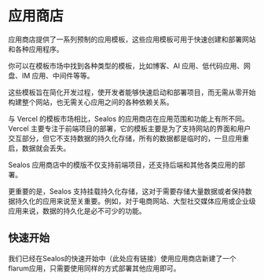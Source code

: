 # 应用商店

应用商店提供了一系列预制的应用模板，这些应用模板可用于快速创建和部署网站和各种应用程序。

你可以在模板市场中找到各种类型的模板，比如博客、AI 应用、低代码应用、网盘、IM 应用、中间件等等。

这些模板旨在简化开发过程，使开发者能够快速启动和部署项目，而无需从零开始构建整个网站，也无需关心应用之间的各种依赖关系。

与 Vercel 的模板市场相比，Sealos 的应用商店在应用范围和功能上有所不同。Vercel 主要专注于前端项目的部署，它的模板主要是为了支持网站的界面和用户交互部分，但它不支持数据的持久化存储，所有的数据都是临时的，一旦应用重启，数据就会丢失。

Sealos 应用商店中的模版不仅支持前端项目，还支持后端和其他各类应用的部署。

更重要的是，Sealos 支持挂载持久化存储，这对于需要存储大量数据或者保持数据持久化的应用来说至关重要。例如，对于电商网站、大型社交媒体应用或企业级应用来说，数据的持久化是必不可少的功能。

## 快速开始

我们已经在Sealos的快速开始中（此处应有链接）使用应用商店新建了一个flarum应用，只需要使用同样的方式部署其他应用即可。